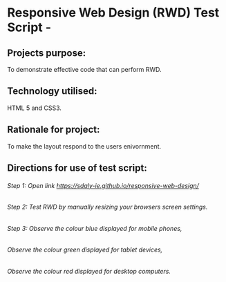 # Responsive Web Design (RWD) Test Script -

## Projects purpose: 
To demonstrate effective code that can perform RWD.

## Technology utilised:
HTML 5 and CSS3.

## Rationale for project:
To make the layout respond to the users enivornment.

## Directions for use of test script:
###### Step 1: Open link https://sdaly-ie.github.io/responsive-web-design/
###### Step 2: Test RWD by manually resizing your browsers screen settings.
###### Step 3: Observe the colour blue displayed for mobile phones,
######         Observe the colour green displayed for tablet devices,
######         Observe the colour red displayed for desktop computers.
